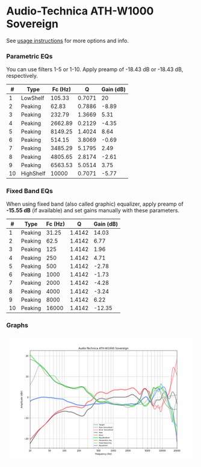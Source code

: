 # Audio-Technica ATH-W1000 Sovereign
See [usage instructions](https://github.com/jaakkopasanen/AutoEq#usage) for more options and info.

### Parametric EQs
You can use filters 1-5 or 1-10. Apply preamp of -18.43 dB or -18.43 dB, respectively.

|   # | Type      |   Fc (Hz) |      Q |   Gain (dB) |
|-----|-----------|-----------|--------|-------------|
|   1 | LowShelf  |    105.33 | 0.7071 |       20    |
|   2 | Peaking   |     62.83 | 0.7886 |       -8.89 |
|   3 | Peaking   |    232.79 | 1.3669 |        5.31 |
|   4 | Peaking   |   2662.89 | 0.2129 |       -4.35 |
|   5 | Peaking   |   8149.25 | 1.4024 |        8.64 |
|   6 | Peaking   |    514.15 | 3.8069 |       -0.69 |
|   7 | Peaking   |   3485.29 | 5.1795 |        2.49 |
|   8 | Peaking   |   4805.65 | 2.8174 |       -2.61 |
|   9 | Peaking   |   6563.53 | 5.0514 |        3.75 |
|  10 | HighShelf |  10000    | 0.7071 |       -5.77 |

### Fixed Band EQs
When using fixed band (also called graphic) equalizer, apply preamp of **-15.55 dB** (if available) and set gains manually with these parameters.

|   # | Type    |   Fc (Hz) |      Q |   Gain (dB) |
|-----|---------|-----------|--------|-------------|
|   1 | Peaking |     31.25 | 1.4142 |       14.03 |
|   2 | Peaking |     62.5  | 1.4142 |        6.77 |
|   3 | Peaking |    125    | 1.4142 |        1.96 |
|   4 | Peaking |    250    | 1.4142 |        4.71 |
|   5 | Peaking |    500    | 1.4142 |       -2.78 |
|   6 | Peaking |   1000    | 1.4142 |       -1.73 |
|   7 | Peaking |   2000    | 1.4142 |       -4.28 |
|   8 | Peaking |   4000    | 1.4142 |       -3.24 |
|   9 | Peaking |   8000    | 1.4142 |        6.22 |
|  10 | Peaking |  16000    | 1.4142 |      -12.35 |

### Graphs
![](./Audio-Technica%20ATH-W1000%20Sovereign.png)
